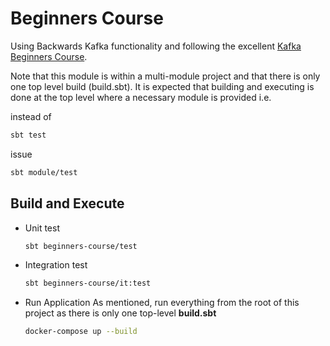 # Beginners Course

Using Backwards Kafka functionality and following the excellent [Kafka Beginners Course](https://www.udemy.com/apache-kafka/learn/v4/overview).

Note that this module is within a multi-module project and that there is only one top level build (build.sbt).
It is expected that building and executing is done at the top level where a necessary module is provided i.e.

instead of
```bash
sbt test
```

issue
```bash
sbt module/test
```

## Build and Execute

- Unit test
    
  ```bash
  sbt beginners-course/test
  ```
    
- Integration test
    
  ```bash
  sbt beginners-course/it:test
  ```
    
- Run Application
  As mentioned, run everything from the root of this project as there is only one top-level **build.sbt**
    
  ```bash
  docker-compose up --build
  ```